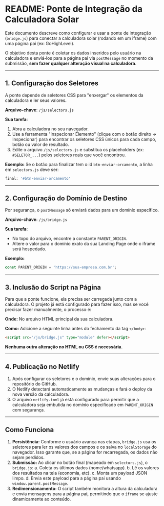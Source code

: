 
# README: Ponte de Integração da Calculadora Solar

Este documento descreve como configurar e usar a ponte de integração (`bridge.js`) para conectar a calculadora solar (rodando em um iframe) com uma página pai (ex: GoHighLevel).

O objetivo desta ponte é coletar os dados inseridos pelo usuário na calculadora e enviá-los para a página pai via `postMessage` no momento da submissão, **sem fazer qualquer alteração visual na calculadora.**

---

## 1. Configuração dos Seletores

A ponte depende de seletores CSS para "enxergar" os elementos da calculadora e ler seus valores.

**Arquivo-chave:** `/js/selectors.js`

**Sua tarefa:**
1.  Abra a calculadora no seu navegador.
2.  Use a ferramenta "Inspecionar Elemento" (clique com o botão direito -> Inspecionar) para encontrar os seletores CSS únicos para cada campo, botão ou valor de resultado.
3.  Edite o arquivo `/js/selectors.js` e substitua os placeholders (ex: `#SELETOR_...`) pelos seletores reais que você encontrou.

**Exemplo:**
Se o botão para finalizar tem o id `btn-enviar-orcamento`, a linha em `selectors.js` deve ser:
```javascript
final: '#btn-enviar-orcamento'
```

---

## 2. Configuração do Domínio de Destino

Por segurança, o `postMessage` só enviará dados para um domínio específico.

**Arquivo-chave:** `/js/bridge.js`

**Sua tarefa:**
- No topo do arquivo, encontre a constante `PARENT_ORIGIN`.
- Altere o valor para o domínio exato da sua Landing Page onde o iframe será hospedado.

**Exemplo:**
```javascript
const PARENT_ORIGIN = 'https://sua-empresa.com.br';
```

---

## 3. Inclusão do Script na Página

Para que a ponte funcione, ela precisa ser carregada junto com a calculadora. O projeto já está configurado para fazer isso, mas se você precisar fazer manualmente, o processo é:

**Onde:** No arquivo HTML principal da sua calculadora.

**Como:** Adicione a seguinte linha antes do fechamento da tag `</body>`:

```html
<script src="/js/bridge.js" type="module" defer></script>
```
**Nenhuma outra alteração no HTML ou CSS é necessária.**

---

## 4. Publicação no Netlify

1.  Após configurar os seletores e o domínio, envie suas alterações para o repositório do GitHub.
2.  O Netlify detectará automaticamente as mudanças e fará o deploy da nova versão da calculadora.
3.  O arquivo `netlify.toml` já está configurado para permitir que a calculadora seja embutida no domínio especificado em `PARENT_ORIGIN` com segurança.

---

## Como Funciona

1.  **Persistência:** Conforme o usuário avança nas etapas, `bridge.js` usa os seletores para ler os valores dos campos e os salva no `localStorage` do navegador. Isso garante que, se a página for recarregada, os dados não sejam perdidos.
2.  **Submissão:** Ao clicar no botão final (mapeado em `selectors.js`), o `bridge.js`:
    a. Coleta os últimos dados (nome/whatsapp).
    b. Lê os valores dos resultados na tela (economia, etc).
    c. Monta um payload JSON limpo.
    d. Envia este payload para a página pai usando `window.parent.postMessage`.
3.  **Redimensionamento:** O script também monitora a altura da calculadora e envia mensagens para a página pai, permitindo que o `iframe` se ajuste dinamicamente ao conteúdo.

